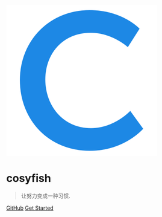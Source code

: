 ![logo](_media/icon.svg)

# cosyfish

>让努力变成一种习惯.


[GitHub](https://github.com/divinglo)
[Get Started](index.html)